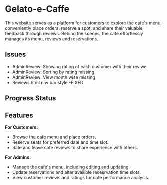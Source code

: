# Gelato-e-Caffe
This website serves as a platform for customers to explore the cafe's menu, conveniently place orders, reserve a spot, and share their valuable feedback through reviews. Behind the scenes, the cafe effortlessly manages its menu, reviews and reservations.

## Issues
- AdminReview: Showing rating of each customer with their reviwe
- AdminReview: Sorting by rating missing
- AdminReview: View month wise missing
- Reviews.html nav bar style -FIXED
  
## Progress Status

## Features

**For Customers:**
- Browse the cafe menu and place orders.
- Reserve seats for preferred date and time slot.
- Rate and leave cafe reviews to share experience with others.

**For Admins:**
- Manage the cafe's menu, including editing and updating.
- Update reservations and alter availible resesrvation time slots.
- View customer reviews and ratings for cafe performance analysis.
